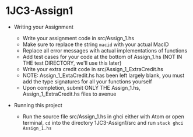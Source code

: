 # 1JC3-Assign1

* Writing your Assignment
	- Write your assignment code in src/Assign_1.hs
	- Make sure to replace the string `macid` with your actual MacID
	- Replace all error messages with actual implementations of functions
	- Add test cases for your code at the bottom of Assign_1.hs (NOT IN THE test DIRECTORY, we'll use this later)
	- Write your extra credit code in src/Assign_1_ExtraCredit.hs
	- NOTE: Assign_1_ExtaCredit.hs has been left largely blank, you must add the type signatures for all your functions yourself
	- Upon completion, submit ONLY THE Assign_1.hs, Assign_1_ExtraCredit.hs files to avenue

* Running this project
	- Run the source file src/Assign_1.hs in ghci either with Atom or open terminal, `cd` into the directory 1JC3-Assign1/src and run 
		`stack ghci Assign_1.hs`
